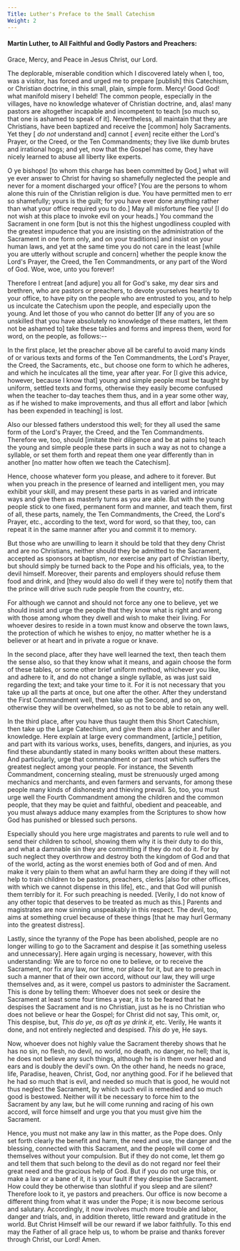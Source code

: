 ```yaml
---
Title: Luther's Preface to the Small Catechism
Weight: 2
---
```


#### **Martin Luther**, to All Faithful and Godly Pastors and Preachers:

Grace, Mercy, and Peace in Jesus Christ, our Lord.

The deplorable, miserable
condition which I discovered lately when I, too, was a visitor,
has forced and urged me to prepare [publish] this Catechism,
or Christian doctrine, in this small, plain, simple form. Mercy!
Good God! what manifold misery I beheld! The common people,
especially in the villages, have no knowledge whatever of Christian
doctrine, and, alas! many pastors are altogether incapable and
incompetent to teach [so much so, that one is ashamed to speak
of it]. Nevertheless, all maintain that they are Christians,
have been baptized and receive the [common] holy Sacraments.
Yet they [ _do not_ understand and] cannot [ _even_]
recite either the Lord's Prayer, or the Creed, or the Ten Commandments;
they live like dumb brutes and irrational hogs; and yet, now
that the Gospel has come, they have nicely learned to abuse
all liberty like experts.

O ye bishops! [to whom this charge has been committed by God,] what will ye ever
answer to Christ for having so shamefully neglected the people
and never for a moment discharged your office? [You are the
persons to whom alone this ruin of the Christian religion is
due. You have permitted men to err so shamefully; yours is the
guilt; for you have ever done anything rather than what your
office required you to do.] May all misfortune flee you! [I
do not wish at this place to invoke evil on your heads.] You
command the Sacrament in one form [but is not this the highest
ungodliness coupled with the greatest impudence that you are
insisting on the administration of the Sacrament in one form
only, and on your traditions] and insist on your human laws,
and yet at the same time you do not care in the least [while
you are utterly without scruple and concern] whether the people
know the Lord's Prayer, the Creed, the Ten Commandments, or
any part of the Word of God. Woe, woe, unto you forever!

Therefore I entreat
[and adjure] you all for God's sake, my dear sirs and brethren,
who are pastors or preachers, to devote yourselves heartily
to your office, to have pity on the people who are entrusted
to you, and to help us inculcate the Catechism upon the people,
and especially upon the young. And let those of you who cannot
do better [If any of you are so unskilled that you have absolutely
no knowledge of these matters, let them not be ashamed to] take
these tables and forms and impress them, word for word, on the
people, as follows:--

In the first place,
let the preacher above all be careful to avoid many kinds of
or various texts and forms of the Ten Commandments, the Lord's
Prayer, the Creed, the Sacraments, etc., but choose one form
to which he adheres, and which he inculcates all the time, year
after year. For [I give this advice, however, because I know
that] young and simple people must be taught by uniform, settled
texts and forms, otherwise they easily become confused when
the teacher to-day teaches them thus, and in a year some other
way, as if he wished to make improvements, and thus all effort
and labor [which has been expended in teaching] is lost.

Also our blessed
fathers understood this well; for they all used the same form
of the Lord's Prayer, the Creed, and the Ten Commandments. Therefore
we, too, should [imitate their diligence and be at pains to]
teach the young and simple people these parts in such a way
as not to change a syllable, or set them forth and repeat them
one year differently than in another [no matter how often we
teach the Catechism].

Hence, choose whatever
form you please, and adhere to it forever. But when you preach
in the presence of learned and intelligent men, you may exhibit
your skill, and may present these parts in as varied and intricate
ways and give them as masterly turns as you are able. But with
the young people stick to one fixed, permanent form and manner,
and teach them, first of all, these parts, namely, the Ten Commandments,
the Creed, the Lord's Prayer, etc., according to the text, word
for word, so that they, too, can repeat it in the same manner
after you and commit it to memory.

But those who are
unwilling to learn it should be told that they deny Christ and
are no Christians, neither should they be admitted to the Sacrament,
accepted as sponsors at baptism, nor exercise any part of Christian
liberty, but should simply be turned back to the Pope and his
officials, yea, to the devil himself. Moreover, their parents
and employers should refuse them food and drink, and [they would
also do well if they were to] notify them that the prince will
drive such rude people from the country, etc.

For although we cannot
and should not force any one to believe, yet we should insist
and urge the people that they know what is right and wrong with
those among whom they dwell and wish to make their living. For
whoever desires to reside in a town must know and observe the
town laws, the protection of which he wishes to enjoy, no matter
whether he is a believer or at heart and in private a rogue
or knave.

In the second place,
after they have well learned the text, then teach them the sense
also, so that they know what it means, and again choose the
form of these tables, or some other brief uniform method, whichever
you like, and adhere to it, and do not change a single syllable,
as was just said regarding the text; and take your time to it.
For it is not necessary that you take up all the parts at once,
but one after the other. After they understand the First Commandment
well, then take up the Second, and so on, otherwise they will
be overwhelmed, so as not to be able to retain any well.

In the third place,
after you have thus taught them this Short Catechism, then take
up the Large Catechism, and give them also a richer and fuller
knowledge. Here explain at large every commandment, [article,]
petition, and part with its various works, uses, benefits, dangers,
and injuries, as you find these abundantly stated in many books
written about these matters. And particularly, urge that commandment
or part most which suffers the greatest neglect among your people.
For instance, the Seventh Commandment, concerning stealing,
must be strenuously urged among mechanics and merchants, and
even farmers and servants, for among these people many kinds
of dishonesty and thieving prevail. So, too, you must urge well
the Fourth Commandment among the children and the common people,
that they may be quiet and faithful, obedient and peaceable,
and you must always adduce many examples from the Scriptures
to show how God has punished or blessed such persons.

Especially should
you here urge magistrates and parents to rule well and to send
their children to school, showing them why it is their duty
to do this, and what a damnable sin they are committing if they
do not do it. For by such neglect they overthrow and destroy
both the kingdom of God and that of the world, acting as the
worst enemies both of God and of men. And make it very plain
to them what an awful harm they are doing if they will not help
to train children to be pastors, preachers, clerks [also for
other offices, with which we cannot dispense in this life],
etc., and that God will punish them terribly for it. For such
preaching is needed. [Verily, I do not know of any other topic
that deserves to be treated as much as this.] Parents and magistrates
are now sinning unspeakably in this respect. The devil, too,
aims at something cruel because of these things [that he may
hurl Germany into the greatest distress].

Lastly, since the
tyranny of the Pope has been abolished, people are no longer
willing to go to the Sacrament and despise it [as something
useless and unnecessary]. Here again urging is necessary, however,
with this understanding: We are to force no one to believe,
or to receive the Sacrament, nor fix any law, nor time, nor
place for it, but are to preach in such a manner that of their
own accord, without our law, they will urge themselves and,
as it were, compel us pastors to administer the Sacrament. This
is done by telling them: Whoever does not seek or desire the
Sacrament at least some four times a year, it is to be feared
that he despises the Sacrament and is no Christian, just as
he is no Christian who does not believe or hear the Gospel;
for Christ did not say, This omit, or, This despise, but, _This
do ye_, _as oft as ye drink it_, etc. Verily, He
wants it done, and not entirely neglected and despised. _This
do_ ye, He says.

Now, whoever does
not highly value the Sacrament thereby shows that he has no
sin, no flesh, no devil, no world, no death, no danger, no hell;
that is, he does not believe any such things, although he is
in them over head and ears and is doubly the devil's own. On
the other hand, he needs no grace, life, Paradise, heaven, Christ,
God, nor anything good. For if he believed that he had so much
that is evil, and needed so much that is good, he would not
thus neglect the Sacrament, by which such evil is remedied and
so much good is bestowed. Neither will it be necessary to force
him to the Sacrament by any law, but he will come running and
racing of his own accord, will force himself and urge you that
you must give him the Sacrament.

Hence, you must not
make any law in this matter, as the Pope does. Only set forth
clearly the benefit and harm, the need and use, the danger and
the blessing, connected with this Sacrament, and the people
will come of themselves without your compulsion. But if they
do not come, let them go and tell them that such belong to the
devil as do not regard nor feel their great need and the gracious
help of God. But if you do not urge this, or make a law or a
bane of it, it is your fault if they despise the Sacrament.
How could they be otherwise than slothful if you sleep and are
silent? Therefore look to it, ye pastors and preachers. Our
office is now become a different thing from what it was under
the Pope; it is now become serious and salutary. Accordingly,
it now involves much more trouble and labor, danger and trials,
and, in addition thereto, little reward and gratitude in the
world. But Christ Himself will be our reward if we labor faithfully.
To this end may the Father of all grace help us, to whom be
praise and thanks forever through Christ, our Lord! Amen.

